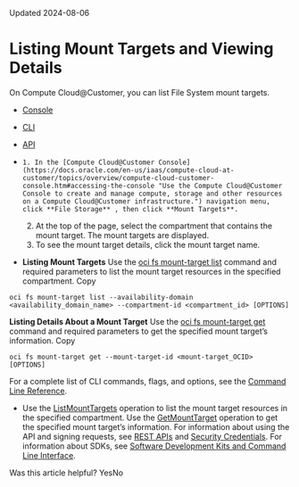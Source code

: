 Updated 2024-08-06
# Listing Mount Targets and Viewing Details
On Compute Cloud@Customer, you can list File System mount targets.
  * [Console](https://docs.oracle.com/en-us/iaas/compute-cloud-at-customer/topics/file/listing-mount-targets.htm)
  * [CLI](https://docs.oracle.com/en-us/iaas/compute-cloud-at-customer/topics/file/listing-mount-targets.htm)
  * [API](https://docs.oracle.com/en-us/iaas/compute-cloud-at-customer/topics/file/listing-mount-targets.htm)


  *     1. In the [Compute Cloud@Customer Console](https://docs.oracle.com/en-us/iaas/compute-cloud-at-customer/topics/overview/compute-cloud-customer-console.htm#accessing-the-console "Use the Compute Cloud@Customer Console to create and manage compute, storage and other resources on a Compute Cloud@Customer infrastructure.") navigation menu, click **File Storage** , then click **Mount Targets**.
    2. At the top of the page, select the compartment that contains the mount target.
The mount targets are displayed.
    3. To see the mount target details, click the mount target name.
  * **Listing Mount Targets**
Use the [oci fs mount-target list](https://docs.oracle.com/iaas/tools/oci-cli/latest/oci_cli_docs/cmdref/fs/mount-target/list.html) command and required parameters to list the mount target resources in the specified compartment.
Copy
```
oci fs mount-target list --availability-domain <availability_domain_name> --compartment-id <compartment_id> [OPTIONS]
```

**Listing Details About a Mount Target**
Use the [oci fs mount-target get](https://docs.oracle.com/iaas/tools/oci-cli/latest/oci_cli_docs/cmdref/fs/mount-target/get.html) command and required parameters to get the specified mount target’s information.
Copy
```
oci fs mount-target get --mount-target-id <mount-target_OCID> [OPTIONS]
```

For a complete list of CLI commands, flags, and options, see the [Command Line Reference](https://docs.oracle.com/iaas/tools/oci-cli/latest/oci_cli_docs/index.html).
  * Use the [ListMountTargets](https://docs.oracle.com/iaas/api/#/en/filestorage/latest/MountTargetSummary/ListMountTargets) operation to list the mount target resources in the specified compartment.
Use the [GetMountTarget](https://docs.oracle.com/iaas/api/#/en/filestorage/latest/MountTarget/GetMountTarget) operation to get the specified mount target’s information.
For information about using the API and signing requests, see [REST APIs](https://docs.oracle.com/iaas/Content/API/Concepts/usingapi.htm#REST_APIs) and [Security Credentials](https://docs.oracle.com/iaas/Content/General/Concepts/credentials.htm). For information about SDKs, see [Software Development Kits and Command Line Interface](https://docs.oracle.com/iaas/Content/API/Concepts/sdks.htm#Software_Development_Kits_and_Command_Line_Interface).


Was this article helpful?
YesNo

